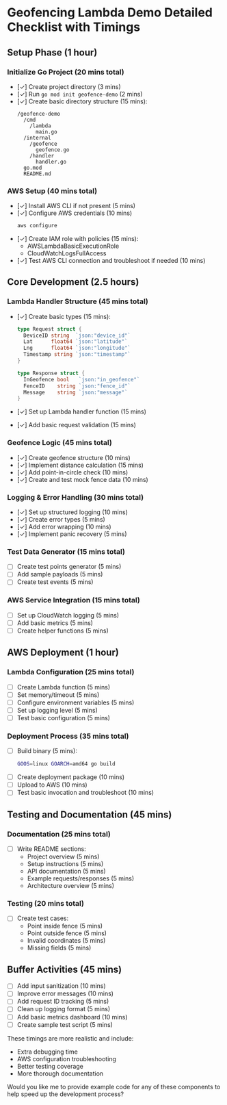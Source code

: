 # Geofencing Lambda Demo Detailed Checklist with Timings

## Setup Phase (1 hour)

### Initialize Go Project (20 mins total)

- [✓] Create project directory (3 mins)
- [✓] Run `go mod init geofence-demo` (2 mins)
- [✓] Create basic directory structure (15 mins):
  ```
  /geofence-demo
    /cmd
      /lambda
        main.go
    /internal
      /geofence
        geofence.go
      /handler
        handler.go
    go.mod
    README.md
  ```

### AWS Setup (40 mins total)

- [✓] Install AWS CLI if not present (5 mins)
- [✓] Configure AWS credentials (10 mins)
  ```bash
  aws configure
  ```
- [✓] Create IAM role with policies (15 mins):
  - AWSLambdaBasicExecutionRole
  - CloudWatchLogsFullAccess
- [✓] Test AWS CLI connection and troubleshoot if needed (10 mins)

## Core Development (2.5 hours)

### Lambda Handler Structure (45 mins total)

- [✓] Create basic types (15 mins):

  ```go
  type Request struct {
    DeviceID string  `json:"device_id"`
    Lat      float64 `json:"latitude"`
    Lng      float64 `json:"longitude"`
    Timestamp string `json:"timestamp"`
  }

  type Response struct {
    InGeofence bool   `json:"in_geofence"`
    FenceID    string `json:"fence_id"`
    Message    string `json:"message"`
  }
  ```

- [✓] Set up Lambda handler function (15 mins)
- [✓] Add basic request validation (15 mins)

### Geofence Logic (45 mins total)

- [✓] Create geofence structure (10 mins)
- [✓] Implement distance calculation (15 mins)
- [✓] Add point-in-circle check (10 mins)
- [✓] Create and test mock fence data (10 mins)

### Logging & Error Handling (30 mins total)

- [✓] Set up structured logging (10 mins)
- [✓] Create error types (5 mins)
- [✓] Add error wrapping (10 mins)
- [✓] Implement panic recovery (5 mins)

### Test Data Generator (15 mins total)

- [ ] Create test points generator (5 mins)
- [ ] Add sample payloads (5 mins)
- [ ] Create test events (5 mins)

### AWS Service Integration (15 mins total)

- [ ] Set up CloudWatch logging (5 mins)
- [ ] Add basic metrics (5 mins)
- [ ] Create helper functions (5 mins)

## AWS Deployment (1 hour)

### Lambda Configuration (25 mins total)

- [ ] Create Lambda function (5 mins)
- [ ] Set memory/timeout (5 mins)
- [ ] Configure environment variables (5 mins)
- [ ] Set up logging level (5 mins)
- [ ] Test basic configuration (5 mins)

### Deployment Process (35 mins total)

- [ ] Build binary (5 mins):
  ```bash
  GOOS=linux GOARCH=amd64 go build
  ```
- [ ] Create deployment package (10 mins)
- [ ] Upload to AWS (10 mins)
- [ ] Test basic invocation and troubleshoot (10 mins)

## Testing and Documentation (45 mins)

### Documentation (25 mins total)

- [ ] Write README sections:
  - Project overview (5 mins)
  - Setup instructions (5 mins)
  - API documentation (5 mins)
  - Example requests/responses (5 mins)
  - Architecture overview (5 mins)

### Testing (20 mins total)

- [ ] Create test cases:
  - Point inside fence (5 mins)
  - Point outside fence (5 mins)
  - Invalid coordinates (5 mins)
  - Missing fields (5 mins)

## Buffer Activities (45 mins)

- [ ] Add input sanitization (10 mins)
- [ ] Improve error messages (10 mins)
- [ ] Add request ID tracking (5 mins)
- [ ] Clean up logging format (5 mins)
- [ ] Add basic metrics dashboard (10 mins)
- [ ] Create sample test script (5 mins)

These timings are more realistic and include:

- Extra debugging time
- AWS configuration troubleshooting
- Better testing coverage
- More thorough documentation

Would you like me to provide example code for any of these components to help speed up the development process?

